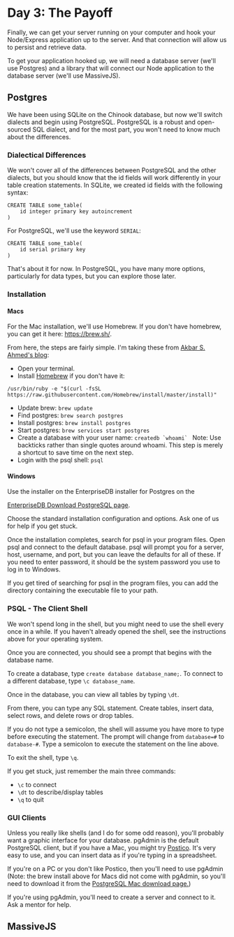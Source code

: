 # Day 3: The Payoff

Finally, we can get your server running on your computer and hook your Node/Express application up to the server. And that connection will allow us to persist and retrieve data. 

To get your application hooked up, we will need a database server (we'll use Postgres) and a library that will connect our Node application to the database server (we'll use MassiveJS).

## Postgres
We have been using SQLite on the Chinook database, but now we'll switch dialects and begin using PostgreSQL. PostgreSQL is a robust and open-sourced SQL dialect, and for the most part, you won't need to know much about the differences. 

### Dialectical Differences
We won't cover all of the differences between PostgreSQL and the other dialects, but you should know that the id fields will work differently in your table creation statements. In SQLite, we created id fields with the following syntax: 

```
CREATE TABLE some_table(
    id integer primary key autoincrement
)
```

For PostgreSQL, we'll use the keyword `SERIAL`:
```
CREATE TABLE some_table(
    id serial primary key
)
```

That's about it for now. In PostgreSQL, you have many more options, particularly for data types, but you can explore those later. 



### Installation
#### Macs
For the Mac installation, we'll use Homebrew. If you don't have homebrew, you can get it here: https://brew.sh/. 

From here, the steps are fairly simple. I'm taking these from <a href="http://exponential.io/blog/2015/02/21/install-postgresql-on-mac-os-x-via-brew/">Akbar S. Ahmed's blog</a>:

* Open your terminal.
* Install <a href="https://brew.sh/">Homebrew</a> if you don't have it: 
```
/usr/bin/ruby -e "$(curl -fsSL https://raw.githubusercontent.com/Homebrew/install/master/install)"
```
* Update brew: `brew update`
* Find postgres: `brew search postgres`
* Install postgres: `brew install postgres`
* Start postgres: `brew services start postgres`
* Create a database with your user name: ``createdb `whoami` ``
Note: Use backticks rather than single quotes around whoami. This step is merely a shortcut to save time on the next step. 
* Login with the psql shell: `psql`

#### Windows
Use the installer on the EnterpriseDB installer for Postgres on the 

<a href="https://www.enterprisedb.com/downloads/postgres-postgresql-downloads#windows">EnterpriseDB Download PostgreSQL page</a>. 

Choose the standard installation configuration and options. Ask one of us for help if you get stuck.

Once the installation completes, search for psql in your program files. Open psql and connect to the default database. psql will prompt you for a server, host, username, and port, but you can leave the defaults for all of these. If you need to enter password, it should be the system password you use to log in to Windows. 

If you get tired of searching for psql in the program files, you can add the directory containing the executable file to your path. 

### PSQL - The Client Shell
We won't spend long in the shell, but you might need to use the shell every once in a while. If you haven't already opened the shell, see the instructions above for your operating system.

Once you are connected, you should see a prompt that begins with the database name. 

To create a database, type `create database database_name;`.
To connect to a different database, type `\c database_name`.

Once in the database, you can view all tables by typing `\dt`.

From there, you can type any SQL statement. Create tables, insert data, select rows, and delete rows or drop tables. 

If you do not type a semicolon, the shell will assume you have more to type before executing the statement. The prompt will change from `database=#` to `database-#`. Type a semicolon to execute the statement on the line above. 

To exit the shell, type `\q`. 

If you get stuck, just remember the main three commands:
* `\c` to connect
* `\dt` to describe/display tables
* `\q` to quit

### GUI Clients
Unless you really like shells (and I do for some odd reason), you'll probably want a graphic interface for your database. pgAdmin is the default PostgreSQL client, but if you have a Mac, you might try <a href="https://eggerapps.at/postico/">Postico</a>. It's very easy to use, and you can insert data as if you're typing in a spreadsheet. 

If you're on a PC or you don't like Postico, then you'll need to use pgAdmin (Note: the brew install above for Macs did not come with pgAdmin, so you'll need to download it from the <a href="https://www.pgadmin.org/download/macos4.php">PostgreSQL Mac download page.</a>) 

If you're using pgAdmin, you'll need to create a server and connect to it. Ask a mentor for help.  

## MassiveJS